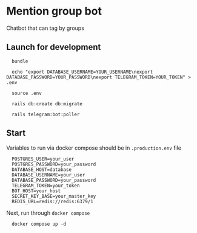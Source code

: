 # Mention group bot
Chatbot that can tag by groups

## Launch for development
```
  bundle

  echo "export DATABASE_USERNAME=YOUR_USERNAME\nexport DATABASE_PASSWORD=YOUR_PASSWORD\nexport TELEGRAM_TOKEN=YOUR_TOKEN" > .env

  source .env

  rails db:create db:migrate

  rails telegram:bot:poller
```

## Start

Variables to run via docker compose should be in `.production.env` file

```
  POSTGRES_USER=your_user
  POSTGRES_PASSWORD=your_password
  DATABASE_HOST=database
  DATABASE_USERNAME=your_user
  DATABASE_PASSWORD=your_password
  TELEGRAM_TOKEN=your_token
  BOT_HOST=your_host
  SECRET_KEY_BASE=your_master_key
  REDIS_URL=redis://redis:6379/1
```

Next, run through `docker compose`

```
  docker compose up -d
```
